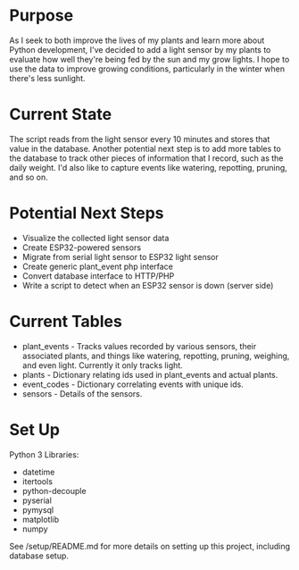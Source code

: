 # Purpose
As I seek to both improve the lives of my plants and learn more about Python development, I've decided to add a light sensor by my plants to evaluate how well they're being fed by the sun and my grow lights.
I hope to use the data to improve growing conditions, particularly in the winter when there's less sunlight.

# Current State
The script reads from the light sensor every 10 minutes and stores that value in the database. Another potential next step is to add more tables to the database to track other pieces of information that I record, such as the daily weight. I'd also like to capture events like watering, repotting, pruning, and so on.

# Potential Next Steps
* Visualize the collected light sensor data
* Create ESP32-powered sensors
* Migrate from serial light sensor to ESP32 light sensor
* Create generic plant_event php interface
* Convert database interface to HTTP/PHP
* Write a script to detect when an ESP32 sensor is down (server side)

# Current Tables
* plant_events - Tracks values recorded by various sensors, their associated plants, and things like watering, repotting, pruning, weighing, and even light. Currently it only tracks light.
* plants - Dictionary relating ids used in plant_events and actual plants.
* event_codes - Dictionary correlating events with unique ids.
* sensors - Details of the sensors.


# Set Up
Python 3 Libraries:
* datetime
* itertools
* python-decouple
* pyserial
* pymysql
* matplotlib
* numpy

See /setup/README.md for more details on setting up this project, including database setup.
